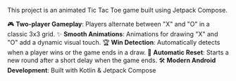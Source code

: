 This project is an animated Tic Tac Toe game built using Jetpack Compose.

🎮 **Two-player Gameplay**: Players alternate between "X" and "O" in a classic 3x3 grid.
✨ **Smooth Animations**: Animations for drawing "X" and "O" add a dynamic visual touch.
 🏆 **Win Detection**: Automatically detects when a player wins or the game ends in a draw.
 🔄 **Automatic Reset**: Starts a new round after a short delay when the game ends.
 🛠 **Modern Android Development**: Built with Kotlin & Jetpack Compose

